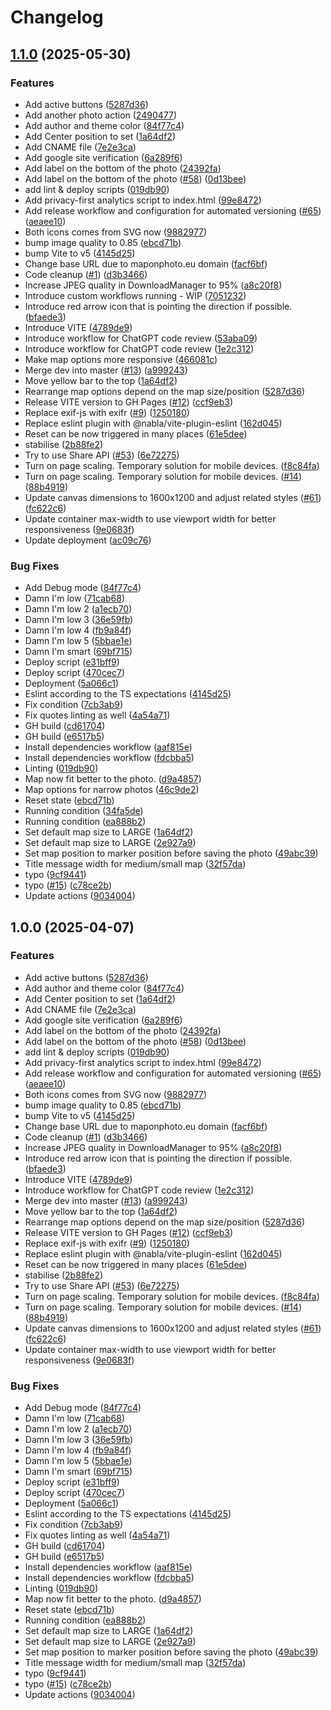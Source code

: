 # Changelog

## [1.1.0](https://github.com/Bigismall/maponphoto/compare/v1.0.0...v1.1.0) (2025-05-30)


### Features

* Add active buttons ([5287d36](https://github.com/Bigismall/maponphoto/commit/5287d36e039b99db503f7b7cc7ea8180ec4ccf1e))
* Add another photo action ([2490477](https://github.com/Bigismall/maponphoto/commit/2490477f9046797fb567fac1ba94713411268f63))
* Add author and theme color ([84f77c4](https://github.com/Bigismall/maponphoto/commit/84f77c49e2c67636fc21d0df515c12d9aea62e0e))
* Add Center position to set ([1a64df2](https://github.com/Bigismall/maponphoto/commit/1a64df22864b3c13d008ae3d0b273b8e3c9d288e))
* Add CNAME file ([7e2e3ca](https://github.com/Bigismall/maponphoto/commit/7e2e3caa50d53420f46b45ab9f7e35acf21bd979))
* Add google site verification ([6a289f6](https://github.com/Bigismall/maponphoto/commit/6a289f61020440c2cd588718baa9aa2418b37678))
* Add label on the bottom of the photo ([24392fa](https://github.com/Bigismall/maponphoto/commit/24392fafcf3a8e57327f64bc5aa45bac1c795069))
* Add label on the bottom of the photo ([#58](https://github.com/Bigismall/maponphoto/issues/58)) ([0d13bee](https://github.com/Bigismall/maponphoto/commit/0d13beeefe5a1c3791ebd196e9d1a3eafbd3aabc))
* add lint & deploy scripts ([019db90](https://github.com/Bigismall/maponphoto/commit/019db90c60d92f8fca251ab7b8d8d0b7b42a8c80))
* Add privacy-first analytics script to index.html ([99e8472](https://github.com/Bigismall/maponphoto/commit/99e8472f60111bf442038ff419f76b9434ff8929))
* Add release workflow and configuration for automated versioning ([#65](https://github.com/Bigismall/maponphoto/issues/65)) ([aeaee10](https://github.com/Bigismall/maponphoto/commit/aeaee10c110c961385480c987dfcec78f4a0acbd))
* Both icons comes from SVG now ([9882977](https://github.com/Bigismall/maponphoto/commit/98829778e82f9916589c45be4fe547864ef64192))
* bump image quality to 0.85 ([ebcd71b](https://github.com/Bigismall/maponphoto/commit/ebcd71b21d5994de68f01abe8686367ddba7531f))
* bump Vite to v5 ([4145d25](https://github.com/Bigismall/maponphoto/commit/4145d252aa834b7b51bcc802cd709cbe41ea2579))
* Change base URL due to maponphoto.eu domain ([facf6bf](https://github.com/Bigismall/maponphoto/commit/facf6bfdc04dee35e7079bb2ac2c5213613e6e5e))
* Code cleanup ([#1](https://github.com/Bigismall/maponphoto/issues/1)) ([d3b3466](https://github.com/Bigismall/maponphoto/commit/d3b346603fae6c5833b4737b0b7bd153c23c71d2))
* Increase JPEG quality in DownloadManager to 95% ([a8c20f8](https://github.com/Bigismall/maponphoto/commit/a8c20f867eaad5039cbfd38bc59133b073364315))
* Introduce custom workflows running - WIP ([7051232](https://github.com/Bigismall/maponphoto/commit/70512327d3b0237f78cfa5d092003a7c7beb14fc))
* Introduce red arrow icon that is pointing the direction if possible. ([bfaede3](https://github.com/Bigismall/maponphoto/commit/bfaede3df2cb255f9bb68db4181d65bc464367d9))
* Introduce VITE ([4789de9](https://github.com/Bigismall/maponphoto/commit/4789de93fcee668a79743c0617e51c7ff6d9c83a))
* Introduce workflow for ChatGPT code review ([53aba09](https://github.com/Bigismall/maponphoto/commit/53aba09ab21805df0cf81d47f52edc092c736c75))
* Introduce workflow for ChatGPT code review ([1e2c312](https://github.com/Bigismall/maponphoto/commit/1e2c312783278babd01a00026484ae548b781b86))
* Make map options more responsive ([466081c](https://github.com/Bigismall/maponphoto/commit/466081c9796e02a608cb0fbb26726f61e2c3fc15))
* Merge dev into master ([#13](https://github.com/Bigismall/maponphoto/issues/13)) ([a999243](https://github.com/Bigismall/maponphoto/commit/a9992430b1a1e3a59ab628bbd5fd1c7c0b1fa857))
* Move yellow bar to the top ([1a64df2](https://github.com/Bigismall/maponphoto/commit/1a64df22864b3c13d008ae3d0b273b8e3c9d288e))
* Rearrange map options depend on the map size/position ([5287d36](https://github.com/Bigismall/maponphoto/commit/5287d36e039b99db503f7b7cc7ea8180ec4ccf1e))
* Release VITE version to GH Pages ([#12](https://github.com/Bigismall/maponphoto/issues/12)) ([ccf9eb3](https://github.com/Bigismall/maponphoto/commit/ccf9eb3b7427b9781e5a023de7053f9f30c4d25b))
* Replace  exif-js with exifr ([#9](https://github.com/Bigismall/maponphoto/issues/9)) ([1250180](https://github.com/Bigismall/maponphoto/commit/1250180a9889585f897a66e451af026a2d5eab29))
* Replace eslint plugin with @nabla/vite-plugin-eslint ([162d045](https://github.com/Bigismall/maponphoto/commit/162d045e54fb88c2f537f683675e5f640477821b))
* Reset can be now triggered in many places ([61e5dee](https://github.com/Bigismall/maponphoto/commit/61e5deea546c2d4ec98dab7e1b1a71da8fc139fa))
* stabilise ([2b88fe2](https://github.com/Bigismall/maponphoto/commit/2b88fe269d514628b5e522c76559af1a48d56a09))
* Try to use Share API ([#53](https://github.com/Bigismall/maponphoto/issues/53)) ([6e72275](https://github.com/Bigismall/maponphoto/commit/6e72275756b22d96780b3080e4ef4e23bdd45f6d))
* Turn on page scaling. Temporary solution for mobile devices. ([f8c84fa](https://github.com/Bigismall/maponphoto/commit/f8c84fa41ad3ef5f81e074f60a57fcc8bf147713))
* Turn on page scaling. Temporary solution for mobile devices. ([#14](https://github.com/Bigismall/maponphoto/issues/14)) ([88b4919](https://github.com/Bigismall/maponphoto/commit/88b4919fbb469c7fcbb83bfb724a29391a4354b6))
* Update canvas dimensions to 1600x1200 and adjust related styles ([#61](https://github.com/Bigismall/maponphoto/issues/61)) ([fc622c6](https://github.com/Bigismall/maponphoto/commit/fc622c61fa14e46e6871f2372303a5293574a8c8))
* Update container max-width to use viewport width for better responsiveness ([9e0683f](https://github.com/Bigismall/maponphoto/commit/9e0683f253578b41ab1614451b35cdfed87cd341))
* Update deployment ([ac09c76](https://github.com/Bigismall/maponphoto/commit/ac09c760b6665d5981e37f3f1968d40058eee98f))


### Bug Fixes

* Add Debug mode ([84f77c4](https://github.com/Bigismall/maponphoto/commit/84f77c49e2c67636fc21d0df515c12d9aea62e0e))
* Damn I'm low ([71cab68](https://github.com/Bigismall/maponphoto/commit/71cab6822a6a8b067d75b038fe6d79406b45b236))
* Damn I'm low 2 ([a1ecb70](https://github.com/Bigismall/maponphoto/commit/a1ecb708ac41082c77fee34430133e876ed5dbe5))
* Damn I'm low 3 ([36e59fb](https://github.com/Bigismall/maponphoto/commit/36e59fb141b8445986bc83835cc1047c2a19fbf0))
* Damn I'm low 4 ([fb9a84f](https://github.com/Bigismall/maponphoto/commit/fb9a84fe2769eb56f7c42cd6c9526fd2a91142b8))
* Damn I'm low 5 ([5bbae1e](https://github.com/Bigismall/maponphoto/commit/5bbae1e701d15f216b1045e4f518a5fefd2948a1))
* Damn I'm smart ([69bf715](https://github.com/Bigismall/maponphoto/commit/69bf7159f00938f9c2b56fae5be899ce41eeaed6))
* Deploy script ([e31bff9](https://github.com/Bigismall/maponphoto/commit/e31bff937f63d282c66496946457489c5231bc29))
* Deploy script ([470cec7](https://github.com/Bigismall/maponphoto/commit/470cec7224c7fcf96c0b8a93c358b0b792d558a8))
* Deployment ([5a066c1](https://github.com/Bigismall/maponphoto/commit/5a066c1d52e931358fb422cae778546f06d86bf2))
* Eslint according to the TS expectations ([4145d25](https://github.com/Bigismall/maponphoto/commit/4145d252aa834b7b51bcc802cd709cbe41ea2579))
* Fix condition ([7cb3ab9](https://github.com/Bigismall/maponphoto/commit/7cb3ab98581099e107253042bba042168e43e1c5))
* Fix quotes linting as well ([4a54a71](https://github.com/Bigismall/maponphoto/commit/4a54a71473326fbb7222aa16702fbaf8f2b891f6))
* GH build ([cd61704](https://github.com/Bigismall/maponphoto/commit/cd617043b020adfd40de52f883a35a908d4e20fd))
* GH build ([e6517b5](https://github.com/Bigismall/maponphoto/commit/e6517b52da21a0139e96e4e34f111c6711922873))
* Install dependencies workflow ([aaf815e](https://github.com/Bigismall/maponphoto/commit/aaf815e4489abb09c8dbb318206e399a6103a046))
* Install dependencies workflow ([fdcbba5](https://github.com/Bigismall/maponphoto/commit/fdcbba56f40bfd3a06ed64fff323cf0d6b87d354))
* Linting ([019db90](https://github.com/Bigismall/maponphoto/commit/019db90c60d92f8fca251ab7b8d8d0b7b42a8c80))
* Map now fit better to the photo. ([d9a4857](https://github.com/Bigismall/maponphoto/commit/d9a4857a43f1ff5e87fd964d041be49ab40285a5))
* Map options for narrow photos ([46c9de2](https://github.com/Bigismall/maponphoto/commit/46c9de240400bff8b7a5b76f90352c85a78d59c5))
* Reset state ([ebcd71b](https://github.com/Bigismall/maponphoto/commit/ebcd71b21d5994de68f01abe8686367ddba7531f))
* Running condition ([34fa5de](https://github.com/Bigismall/maponphoto/commit/34fa5de978b18287824d5ff09ffb1fff904a1a66))
* Running condition ([ea888b2](https://github.com/Bigismall/maponphoto/commit/ea888b2ad396bf9a2942dd562f2b4710470ab3f0))
* Set default map size to LARGE ([1a64df2](https://github.com/Bigismall/maponphoto/commit/1a64df22864b3c13d008ae3d0b273b8e3c9d288e))
* Set default map size to LARGE ([2e927a9](https://github.com/Bigismall/maponphoto/commit/2e927a912ad096b94e5a6891eda7f5da93bce609))
* Set map position to marker position before saving the photo ([49abc39](https://github.com/Bigismall/maponphoto/commit/49abc3939bfb7b95e7819ba93dced9f0316d3e90))
* Title message width for medium/small map ([32f57da](https://github.com/Bigismall/maponphoto/commit/32f57da6a86f33a26ae845a69d584d14802d8333))
* typo ([9cf9441](https://github.com/Bigismall/maponphoto/commit/9cf94415dd724466b8163377999eb17e7ea3ccc6))
* typo ([#15](https://github.com/Bigismall/maponphoto/issues/15)) ([c78ce2b](https://github.com/Bigismall/maponphoto/commit/c78ce2b00df19cfa6a85bfabe092f9a0cdf13472))
* Update actions ([9034004](https://github.com/Bigismall/maponphoto/commit/9034004ad0d6b650a4a27d93608256cfdff2fce4))

## 1.0.0 (2025-04-07)


### Features

* Add active buttons ([5287d36](https://github.com/Bigismall/maponphoto/commit/5287d36e039b99db503f7b7cc7ea8180ec4ccf1e))
* Add author and theme color ([84f77c4](https://github.com/Bigismall/maponphoto/commit/84f77c49e2c67636fc21d0df515c12d9aea62e0e))
* Add Center position to set ([1a64df2](https://github.com/Bigismall/maponphoto/commit/1a64df22864b3c13d008ae3d0b273b8e3c9d288e))
* Add CNAME file ([7e2e3ca](https://github.com/Bigismall/maponphoto/commit/7e2e3caa50d53420f46b45ab9f7e35acf21bd979))
* Add google site verification ([6a289f6](https://github.com/Bigismall/maponphoto/commit/6a289f61020440c2cd588718baa9aa2418b37678))
* Add label on the bottom of the photo ([24392fa](https://github.com/Bigismall/maponphoto/commit/24392fafcf3a8e57327f64bc5aa45bac1c795069))
* Add label on the bottom of the photo ([#58](https://github.com/Bigismall/maponphoto/issues/58)) ([0d13bee](https://github.com/Bigismall/maponphoto/commit/0d13beeefe5a1c3791ebd196e9d1a3eafbd3aabc))
* add lint & deploy scripts ([019db90](https://github.com/Bigismall/maponphoto/commit/019db90c60d92f8fca251ab7b8d8d0b7b42a8c80))
* Add privacy-first analytics script to index.html ([99e8472](https://github.com/Bigismall/maponphoto/commit/99e8472f60111bf442038ff419f76b9434ff8929))
* Add release workflow and configuration for automated versioning ([#65](https://github.com/Bigismall/maponphoto/issues/65)) ([aeaee10](https://github.com/Bigismall/maponphoto/commit/aeaee10c110c961385480c987dfcec78f4a0acbd))
* Both icons comes from SVG now ([9882977](https://github.com/Bigismall/maponphoto/commit/98829778e82f9916589c45be4fe547864ef64192))
* bump image quality to 0.85 ([ebcd71b](https://github.com/Bigismall/maponphoto/commit/ebcd71b21d5994de68f01abe8686367ddba7531f))
* bump Vite to v5 ([4145d25](https://github.com/Bigismall/maponphoto/commit/4145d252aa834b7b51bcc802cd709cbe41ea2579))
* Change base URL due to maponphoto.eu domain ([facf6bf](https://github.com/Bigismall/maponphoto/commit/facf6bfdc04dee35e7079bb2ac2c5213613e6e5e))
* Code cleanup ([#1](https://github.com/Bigismall/maponphoto/issues/1)) ([d3b3466](https://github.com/Bigismall/maponphoto/commit/d3b346603fae6c5833b4737b0b7bd153c23c71d2))
* Increase JPEG quality in DownloadManager to 95% ([a8c20f8](https://github.com/Bigismall/maponphoto/commit/a8c20f867eaad5039cbfd38bc59133b073364315))
* Introduce red arrow icon that is pointing the direction if possible. ([bfaede3](https://github.com/Bigismall/maponphoto/commit/bfaede3df2cb255f9bb68db4181d65bc464367d9))
* Introduce VITE ([4789de9](https://github.com/Bigismall/maponphoto/commit/4789de93fcee668a79743c0617e51c7ff6d9c83a))
* Introduce workflow for ChatGPT code review ([1e2c312](https://github.com/Bigismall/maponphoto/commit/1e2c312783278babd01a00026484ae548b781b86))
* Merge dev into master ([#13](https://github.com/Bigismall/maponphoto/issues/13)) ([a999243](https://github.com/Bigismall/maponphoto/commit/a9992430b1a1e3a59ab628bbd5fd1c7c0b1fa857))
* Move yellow bar to the top ([1a64df2](https://github.com/Bigismall/maponphoto/commit/1a64df22864b3c13d008ae3d0b273b8e3c9d288e))
* Rearrange map options depend on the map size/position ([5287d36](https://github.com/Bigismall/maponphoto/commit/5287d36e039b99db503f7b7cc7ea8180ec4ccf1e))
* Release VITE version to GH Pages ([#12](https://github.com/Bigismall/maponphoto/issues/12)) ([ccf9eb3](https://github.com/Bigismall/maponphoto/commit/ccf9eb3b7427b9781e5a023de7053f9f30c4d25b))
* Replace  exif-js with exifr ([#9](https://github.com/Bigismall/maponphoto/issues/9)) ([1250180](https://github.com/Bigismall/maponphoto/commit/1250180a9889585f897a66e451af026a2d5eab29))
* Replace eslint plugin with @nabla/vite-plugin-eslint ([162d045](https://github.com/Bigismall/maponphoto/commit/162d045e54fb88c2f537f683675e5f640477821b))
* Reset can be now triggered in many places ([61e5dee](https://github.com/Bigismall/maponphoto/commit/61e5deea546c2d4ec98dab7e1b1a71da8fc139fa))
* stabilise ([2b88fe2](https://github.com/Bigismall/maponphoto/commit/2b88fe269d514628b5e522c76559af1a48d56a09))
* Try to use Share API ([#53](https://github.com/Bigismall/maponphoto/issues/53)) ([6e72275](https://github.com/Bigismall/maponphoto/commit/6e72275756b22d96780b3080e4ef4e23bdd45f6d))
* Turn on page scaling. Temporary solution for mobile devices. ([f8c84fa](https://github.com/Bigismall/maponphoto/commit/f8c84fa41ad3ef5f81e074f60a57fcc8bf147713))
* Turn on page scaling. Temporary solution for mobile devices. ([#14](https://github.com/Bigismall/maponphoto/issues/14)) ([88b4919](https://github.com/Bigismall/maponphoto/commit/88b4919fbb469c7fcbb83bfb724a29391a4354b6))
* Update canvas dimensions to 1600x1200 and adjust related styles ([#61](https://github.com/Bigismall/maponphoto/issues/61)) ([fc622c6](https://github.com/Bigismall/maponphoto/commit/fc622c61fa14e46e6871f2372303a5293574a8c8))
* Update container max-width to use viewport width for better responsiveness ([9e0683f](https://github.com/Bigismall/maponphoto/commit/9e0683f253578b41ab1614451b35cdfed87cd341))


### Bug Fixes

* Add Debug mode ([84f77c4](https://github.com/Bigismall/maponphoto/commit/84f77c49e2c67636fc21d0df515c12d9aea62e0e))
* Damn I'm low ([71cab68](https://github.com/Bigismall/maponphoto/commit/71cab6822a6a8b067d75b038fe6d79406b45b236))
* Damn I'm low 2 ([a1ecb70](https://github.com/Bigismall/maponphoto/commit/a1ecb708ac41082c77fee34430133e876ed5dbe5))
* Damn I'm low 3 ([36e59fb](https://github.com/Bigismall/maponphoto/commit/36e59fb141b8445986bc83835cc1047c2a19fbf0))
* Damn I'm low 4 ([fb9a84f](https://github.com/Bigismall/maponphoto/commit/fb9a84fe2769eb56f7c42cd6c9526fd2a91142b8))
* Damn I'm low 5 ([5bbae1e](https://github.com/Bigismall/maponphoto/commit/5bbae1e701d15f216b1045e4f518a5fefd2948a1))
* Damn I'm smart ([69bf715](https://github.com/Bigismall/maponphoto/commit/69bf7159f00938f9c2b56fae5be899ce41eeaed6))
* Deploy script ([e31bff9](https://github.com/Bigismall/maponphoto/commit/e31bff937f63d282c66496946457489c5231bc29))
* Deploy script ([470cec7](https://github.com/Bigismall/maponphoto/commit/470cec7224c7fcf96c0b8a93c358b0b792d558a8))
* Deployment ([5a066c1](https://github.com/Bigismall/maponphoto/commit/5a066c1d52e931358fb422cae778546f06d86bf2))
* Eslint according to the TS expectations ([4145d25](https://github.com/Bigismall/maponphoto/commit/4145d252aa834b7b51bcc802cd709cbe41ea2579))
* Fix condition ([7cb3ab9](https://github.com/Bigismall/maponphoto/commit/7cb3ab98581099e107253042bba042168e43e1c5))
* Fix quotes linting as well ([4a54a71](https://github.com/Bigismall/maponphoto/commit/4a54a71473326fbb7222aa16702fbaf8f2b891f6))
* GH build ([cd61704](https://github.com/Bigismall/maponphoto/commit/cd617043b020adfd40de52f883a35a908d4e20fd))
* GH build ([e6517b5](https://github.com/Bigismall/maponphoto/commit/e6517b52da21a0139e96e4e34f111c6711922873))
* Install dependencies workflow ([aaf815e](https://github.com/Bigismall/maponphoto/commit/aaf815e4489abb09c8dbb318206e399a6103a046))
* Install dependencies workflow ([fdcbba5](https://github.com/Bigismall/maponphoto/commit/fdcbba56f40bfd3a06ed64fff323cf0d6b87d354))
* Linting ([019db90](https://github.com/Bigismall/maponphoto/commit/019db90c60d92f8fca251ab7b8d8d0b7b42a8c80))
* Map now fit better to the photo. ([d9a4857](https://github.com/Bigismall/maponphoto/commit/d9a4857a43f1ff5e87fd964d041be49ab40285a5))
* Reset state ([ebcd71b](https://github.com/Bigismall/maponphoto/commit/ebcd71b21d5994de68f01abe8686367ddba7531f))
* Running condition ([ea888b2](https://github.com/Bigismall/maponphoto/commit/ea888b2ad396bf9a2942dd562f2b4710470ab3f0))
* Set default map size to LARGE ([1a64df2](https://github.com/Bigismall/maponphoto/commit/1a64df22864b3c13d008ae3d0b273b8e3c9d288e))
* Set default map size to LARGE ([2e927a9](https://github.com/Bigismall/maponphoto/commit/2e927a912ad096b94e5a6891eda7f5da93bce609))
* Set map position to marker position before saving the photo ([49abc39](https://github.com/Bigismall/maponphoto/commit/49abc3939bfb7b95e7819ba93dced9f0316d3e90))
* Title message width for medium/small map ([32f57da](https://github.com/Bigismall/maponphoto/commit/32f57da6a86f33a26ae845a69d584d14802d8333))
* typo ([9cf9441](https://github.com/Bigismall/maponphoto/commit/9cf94415dd724466b8163377999eb17e7ea3ccc6))
* typo ([#15](https://github.com/Bigismall/maponphoto/issues/15)) ([c78ce2b](https://github.com/Bigismall/maponphoto/commit/c78ce2b00df19cfa6a85bfabe092f9a0cdf13472))
* Update actions ([9034004](https://github.com/Bigismall/maponphoto/commit/9034004ad0d6b650a4a27d93608256cfdff2fce4))
